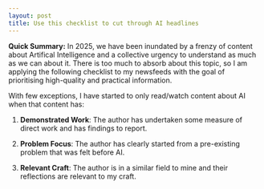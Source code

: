 ```yaml
---
layout: post
title: Use this checklist to cut through AI headlines
---
```


**Quick Summary:** In 2025, we have been inundated by a frenzy of content about Artifical Intelligence and a collective urgency to understand as much as we can about it. There is too much to absorb about this topic, so I am applying the following checklist to my newsfeeds with the goal of prioritising high-quality and practical information.

With few exceptions, I have started to only read/watch content about AI when that content has:

1. **Demonstrated Work**:  The author has undertaken some measure of direct work and has findings to report.

2. **Problem Focus**: The author has clearly started from a pre-existing problem that was felt before AI. 

3. **Relevant Craft**: The author is in a similar field to mine and their reflections are relevant to my craft.